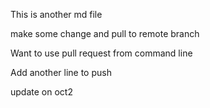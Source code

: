 This is another md file

make some change and pull to remote branch 

Want to use pull request from command line

Add another line to push

update on oct2 